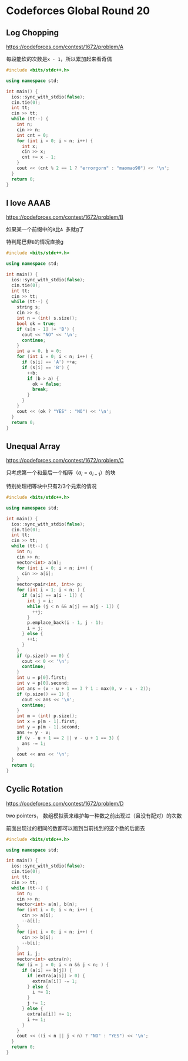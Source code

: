 # Codeforces Global Round 20

## Log Chopping

https://codeforces.com/contest/1672/problem/A

每段能砍的次数是`x - 1`，所以累加起来看奇偶

```cpp
#include <bits/stdc++.h>

using namespace std;

int main() {
  ios::sync_with_stdio(false);
  cin.tie(0);
  int tt;
  cin >> tt;
  while (tt--) {
    int n;
    cin >> n;
    int cnt = 0;
    for (int i = 0; i < n; i++) {
      int x;
      cin >> x;
      cnt += x - 1;
    }
    cout << (cnt % 2 == 1 ? "errorgorn" : "maomao90") << '\n';
  }
  return 0;
}
```

## I love AAAB

https://codeforces.com/contest/1672/problem/B

如果某一个前缀中的`B`比`A	`多就g了

特判尾巴非`B`的情况直接g

```cpp
#include <bits/stdc++.h>

using namespace std;

int main() {
  ios::sync_with_stdio(false);
  cin.tie(0);
  int tt;
  cin >> tt;
  while (tt--) {
    string s;
    cin >> s;
    int n = (int) s.size();
    bool ok = true;
    if (s[n - 1] != 'B') {
      cout << "NO" << '\n';
      continue;
    }
    int a = 0, b = 0;
    for (int i = 0; i < n; i++) {
      if (s[i] == 'A') ++a;
      if (s[i] == 'B') {
        ++b;
        if (b > a) {
          ok = false;
          break;
        }
      }
    }
    cout << (ok ? "YES" : "NO") << '\n';
  }
  return 0;
}
```

## Unequal Array

https://codeforces.com/contest/1672/problem/C

只考虑第一个和最后一个相等（$a_i=a_{i-1}$）的块

特别处理相等块中只有2/3个元素的情况

```cpp
#include <bits/stdc++.h>

using namespace std;

int main() {
  ios::sync_with_stdio(false);
  cin.tie(0);
  int tt;
  cin >> tt;
  while (tt--) {
    int n;
    cin >> n;
    vector<int> a(n);
    for (int i = 0; i < n; i++) {
      cin >> a[i];
    }
    vector<pair<int, int>> p;
    for (int i = 1; i < n; ) {
      if (a[i] == a[i - 1]) {
        int j = i;
        while (j < n && a[j] == a[j - 1]) {
          ++j;
        }
        p.emplace_back(i - 1, j - 1);
        i = j;
      } else {
        ++i;
      }
    }
    if (p.size() == 0) {
      cout << 0 << '\n';
      continue;
    }
    int u = p[0].first;
    int v = p[0].second;
    int ans = (v - u + 1 == 3 ? 1 : max(0, v - u - 2));
    if (p.size() == 1) {
      cout << ans << '\n';
      continue;
    }
    int m = (int) p.size();
    int x = p[m - 1].first;
    int y = p[m - 1].second;
    ans += y - v;
    if (v - u + 1 == 2 || v - u + 1 == 3) {
      ans -= 1;
    }
    cout << ans << '\n';
  }
  return 0;
}
```

## Cyclic Rotation

https://codeforces.com/contest/1672/problem/D

two pointers， 数组模拟表来维护每一种数之前出现过（且没有配对）的次数

前面出现过的相同的数都可以跑到当前找到的这个数的后面去

```cpp
#include <bits/stdc++.h>

using namespace std;

int main() {
  ios::sync_with_stdio(false);
  cin.tie(0);
  int tt;
  cin >> tt;
  while (tt--) {
    int n;
    cin >> n;
    vector<int> a(n), b(n);
    for (int i = 0; i < n; i++) {
      cin >> a[i];
      --a[i];
    }
    for (int i = 0; i < n; i++) {
      cin >> b[i];
      --b[i];
    }
    int i, j;
    vector<int> extra(n);
    for (i = j = 0; i < n && j < n; ) {
      if (a[i] == b[j]) {
        if (extra[a[i]] > 0) {
          extra[a[i]] -= 1;
        } else {
          i += 1;
        }
        j += 1;
      } else {
        extra[a[i]] += 1;
        i += 1;
      }
    }
    cout << ((i < n || j < n) ? "NO" : "YES") << '\n';
  }
  return 0;
}
```

